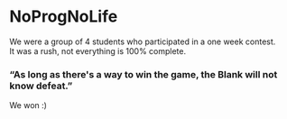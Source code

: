 # NoProgNoLife  
We were a group of 4 students who participated in a one week contest.  
It was a rush, not everything is 100% complete.  

### “As long as there's a way to win the game, the Blank will not know defeat.”  
We won :)  
